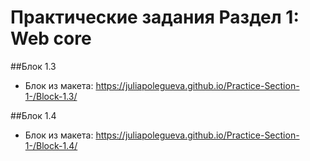 # Практические задания Раздел 1: Web core

##Блок 1.3
- Блок из макета: https://juliapolegueva.github.io/Practice-Section-1-/Block-1.3/

##Блок 1.4
- Блок из макета: https://juliapolegueva.github.io/Practice-Section-1-/Block-1.4/
